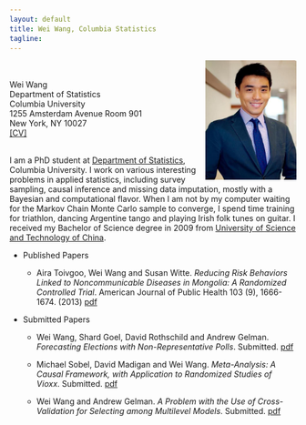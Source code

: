 ```yaml
---
layout: default
title: Wei Wang, Columbia Statistics 
tagline: 
---
```

<img src="figures/ssw.jpg" style="float:right" width="160" height="210" />
</p><br><br>
Wei Wang <br>
Department of Statistics<br>
Columbia University<br>
1255 Amsterdam Avenue Room 901<br>
New York, NY 10027
<br>
<a href="CV_WeiWang.pdf">[CV]</a><br><br></p>

<p>I am a PhD student at <a href="http://stat.columbia.edu">Department of
Statistics</a>, Columbia University. I work on various interesting problems in
applied statistics, including survey sampling, causal inference and missing data
imputation, mostly with a Bayesian and computational flavor. When I am not by my
computer waiting for the Markov Chain Monte Carlo sample to converge, I spend
time training for triathlon, dancing Argentine tango and playing Irish folk tunes
on guitar. I received my Bachelor of Science degree in 2009 from <a
href="http://en.ustc.edu.cn/">University of Science and Technology of
China</a>. </p>


* Published Papers
   - Aira Toivgoo, Wei Wang and Susan Witte. _Reducing Risk
Behaviors Linked to Noncommunicable Diseases in Mongolia: A Randomized Controlled
Trial_. American Journal of Public Health 103 (9), 1666-1674. (2013)
[pdf](research/reducing-risk-behaviros-linked-to-noncommunicable-diseases.pdf)

* Submitted Papers
  - Wei Wang, Shard Goel, David Rothschild and Andrew Gelman. _Forecasting Elections with Non-Representative Polls_. Submitted. [pdf](research/forecasting-with-nonrepresentative-polls.pdf)
 
  - Michael Sobel, David Madigan and Wei Wang. _Meta-Analysis: A Causal Framework, with Application to Randomized Studies of Vioxx_. Submitted. [pdf](research/Meta-Analysis-A-Causal-Framework.pdf)

  - Wei Wang and Andrew Gelman. _A Problem with the Use of Cross-Validation for Selecting among Multilevel Models_. Submitted. [pdf](research/xval.pdf)


<!--  - Wei Wang, Ben Goodrich, Jonathan Kropko and Andrew Gelman. _Iterative Conditional Imputation of Time-Series Cross-Section Data._ In preparation. 
      - Wei Wang, Michael Sobel. _Causal Inference of Meta-Analysis using Bayesian Hierarchical Models._ In preparation.
-->



